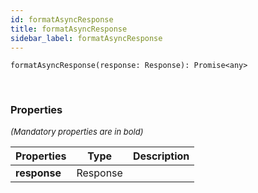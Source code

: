```yaml
---
id: formatAsyncResponse
title: formatAsyncResponse
sidebar_label: formatAsyncResponse
---
```


```tsx
formatAsyncResponse(response: Response): Promise<any>
```
<br/>



### Properties

<font size="2"><i>(Mandatory properties are in bold)</i></font>

| Properties | Type | Description |
| --------- | ---- | ----------- |
| **response** | Response |  |
